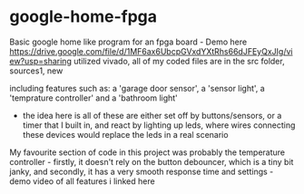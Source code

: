 # google-home-fpga
Basic google home like program for an fpga board - 
Demo here https://drive.google.com/file/d/1MF6ax6UbcpGVxdYXtRhs66dJFEyQxJIg/view?usp=sharing
utilized vivado, 
all of my coded files are in the src folder, sources1, new

including features such as:
a 'garage door sensor', 
a 'sensor light', 
a 'temprature controller' 
and a 'bathroom light' 

- the idea here is all of these are either set off by buttons/sensors, or a timer that I built in, and react by lighting up leds, where wires connecting these devices would replace the leds in a real scenario

My favourite section of code in this project was probably the temperature controller - firstly, it doesn't rely on the button debouncer, which is a tiny bit janky, and secondly, it has a very smooth response time and settings - demo video of all features i linked here
